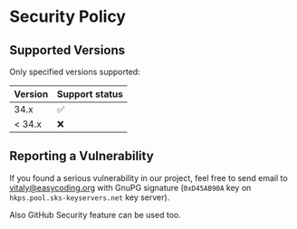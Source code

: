 # Security Policy

## Supported Versions

Only specified versions supported:

| Version | Support status     |
| ------- | ------------------ |
| 34.x    | :white_check_mark: |
| < 34.x  | :x:                |

## Reporting a Vulnerability

If you found a serious vulnerability in our project, feel free to send email to vitaly@easycoding.org with GnuPG signature (`0xD45AB90A` key on `hkps.pool.sks-keyservers.net` key server).

Also GitHub Security feature can be used too.
